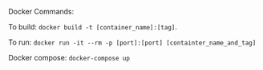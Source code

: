Docker Commands:

To build: `docker build -t [container_name]:[tag]`.

To run: `docker run -it --rm -p [port]:[port] [containter_name_and_tag]`

Docker compose: `docker-compose up`
